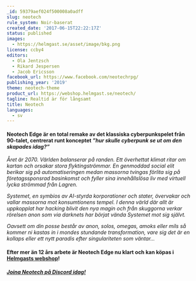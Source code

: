 ```yaml
---
_id: 59379aef024f500008a0adff
slug: neotech
rule_system: Noir-baserat
created_date: '2017-06-15T22:22:17Z'
status: published
images:
  - https://helmgast.se/asset/image/bkg.png
license: ccby4
editors:
  - Ola Jentzsch
  - Rikard Jespersen
  - Jacob Ericsson
facebook_url: https://www.facebook.com/neotechrpg/
publishing_year: '2019'
theme: neotech-theme
product_url: https://webshop.helmgast.se/neotech/
tagline: Realtid är för långsamt
title: Neotech
languages:
  - sv
---
```

#### Neotech Edge är en total remake av det klassiska cyberpunkspelet från 90-talet, centrerat runt konceptet _”hur skulle cyberpunk se ut om den skapades idag?”_

_Året är 2070. Världen balanserar på randen. Ett överhettat klimat ritar om kartan och orsakar stora flyktingströmmar. En genmoddad social elit berikar sig på automatiseringen medan massorna tvingas förlita sig på företagssponsrad basinkomst och fyller sina innehållslösa liv med virtuell lycka strömmad från Lagren._

_Systemet, en symbios av AI-styrda korporationer och stater, övervakar och vallar massorna mot konsumtionens tempel. I denna värld där allt är uppkopplat har hacking blivit den nya magin och från skuggorna verkar rörelsen anon som via darknets har börjat vända Systemet mot sig självt._

_Oavsett om din posse består av anon, solos, omegas, amoks eller mils så kommer ni kastas in i mondes stundande transformation, vare sig det är en kollaps eller ett nytt paradis efter singulariteten som väntar…_


#### Efter mer än 12 års arbete är Neotech Edge nu klart och kan köpas i [Helmgasts webshop](https://webshop.helmgast.se/neotech/)!

#### [_Joina Neotech på Discord idag!_](https://discord.gg/VsgNTgWMsm "Joina Neotech på Discord idag!")
